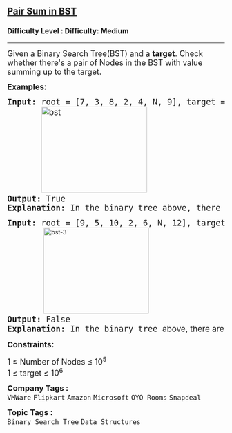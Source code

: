 <h2><a href="https://www.geeksforgeeks.org/problems/find-a-pair-with-given-target-in-bst/1?page=1&category=Binary%20Search%20Tree&difficulty=Medium&status=unsolved&sortBy=submissions">Pair Sum in BST</a></h2><h3>Difficulty Level : Difficulty: Medium</h3><hr><div class="problems_problem_content__Xm_eO"><p><span style="font-size: 18px;">Given a Binary Search Tree(BST) and a <strong>target</strong>. Check whether there's a pair of Nodes in the BST with value summing up to the target.&nbsp;</span></p>
<p><span style="font-size: 18px;"><strong>Examples:</strong></span></p>
<pre dir="ltr"><span style="font-size: 14pt;"><strong>Input:</strong> root = [7, 3, 8, 2, 4, N, 9], target = 12</span><br><span style="font-size: 14pt;">  &nbsp; &nbsp;  <img style="font-family: -apple-system, BlinkMacSystemFont, 'Segoe UI', Roboto, Oxygen, Ubuntu, Cantarell, 'Open Sans', 'Helvetica Neue', sans-serif;" src="https://media.geeksforgeeks.org/wp-content/uploads/20240821183540/bst.webp" srcset="https://media.geeksforgeeks.org/wp-content/uploads/20240821183540/bst.webp 245w,https://media.geeksforgeeks.org/wp-content/uploads/20240821183540/bst-100.webp 100w,https://media.geeksforgeeks.org/wp-content/uploads/20240821183540/bst-200.webp 200w" alt="bst" width="245" height="199" loading="auto"></span><br><span style="font-size: 14pt;"><strong>Output: </strong>True</span><br><span style="font-size: 14pt;"><strong>Explanation:</strong> In the binary tree above, there are two nodes (8 and 4) that add up to 12.</span></pre>
<pre dir="ltr"><strong style="font-size: 18.6667px;">Input: </strong><span style="font-size: 18.6667px;">root = [9, 5, 10, 2, 6, N, 12],</span><strong style="font-size: 18.6667px;"> </strong><span style="font-size: 18.6667px;">target = 23</span><br>          <img style="font-family: -apple-system, BlinkMacSystemFont, 'Segoe UI', Roboto, Oxygen, Ubuntu, Cantarell, 'Open Sans', 'Helvetica Neue', sans-serif;" src="https://media.geeksforgeeks.org/wp-content/uploads/20240821184007/bst-3.webp" srcset="https://media.geeksforgeeks.org/wp-content/uploads/20240821184007/bst-3.webp 244w,https://media.geeksforgeeks.org/wp-content/uploads/20240821184007/bst-3-100.webp 100w,https://media.geeksforgeeks.org/wp-content/uploads/20240821184007/bst-3-200.webp 200w" alt="bst-3" width="244" height="199" loading="lazy"><br><strong style="font-size: 18.6667px;">Output:&nbsp;</strong><span style="font-size: 18.6667px;">False</span><br><span style="font-size: 14pt;"><strong>Explanation:</strong> In the binary tree </span><span style="font-size: 14pt; font-family: -apple-system, BlinkMacSystemFont, 'Segoe UI', Roboto, Oxygen, Ubuntu, Cantarell, 'Open Sans', 'Helvetica Neue', sans-serif;">above, there are no such two nodes exists that add up to 23.</span></pre>
<p><span style="font-size: 18px;"><strong>Constraints:</strong></span></p>
<p><span style="font-size: 18px;">1 ≤ Number of Nodes ≤ 10<sup>5<br></sup></span><span style="font-size: 18px;">1 ≤ target ≤ 10<sup>6</sup></span></p></div><p><span style=font-size:18px><strong>Company Tags : </strong><br><code>VMWare</code>&nbsp;<code>Flipkart</code>&nbsp;<code>Amazon</code>&nbsp;<code>Microsoft</code>&nbsp;<code>OYO Rooms</code>&nbsp;<code>Snapdeal</code>&nbsp;<br><p><span style=font-size:18px><strong>Topic Tags : </strong><br><code>Binary Search Tree</code>&nbsp;<code>Data Structures</code>&nbsp;